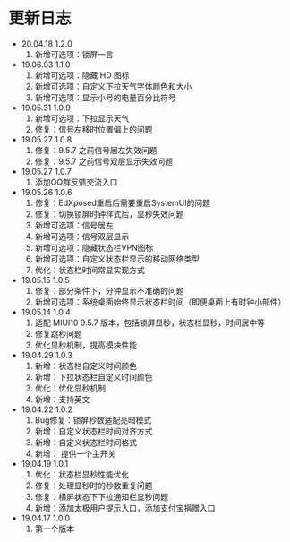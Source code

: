# 更新日志
- 20.04.18 1.2.0
  1. 新增可选项：锁屏一言
- 19.06.03 1.1.0
  1. 新增可选项：隐藏 HD 图标
  2. 新增可选项：自定义下拉天气字体颜色和大小
  3. 新增可选项：显示小号的电量百分比符号
- 19.05.31 1.0.9
  1. 新增可选项：下拉显示天气
  2. 修复：信号左移时位置偏上的问题
- 19.05.27 1.0.8
  1. 修复：9.5.7 之前信号居左失效问题
  2. 修复：9.5.7 之前信号双层显示失效问题
- 19.05.27 1.0.7
  1. 添加QQ群反馈交流入口
- 19.05.26 1.0.6
  1. 修复：EdXposed重启后需要重启SystemUI的问题
  2. 修复：切换锁屏时钟样式后，显秒失效问题
  3. 新增可选项：信号居左
  4. 新增可选项：信号双层显示
  5. 新增可选项：隐藏状态栏VPN图标
  6. 新增可选项：自定义状态栏显示的移动网络类型
  7. 优化：状态栏时间常显实现方式
- 19.05.15 1.0.5
  1. 修复：部分条件下，分钟显示不准确的问题
  2. 新增可选项：系统桌面始终显示状态栏时间（即便桌面上有时钟小部件）
- 19.05.14 1.0.4
  1. 适配 MIUI10 9.5.7 版本，包括锁屏显秒，状态栏显秒，时间居中等
  2. 修复跳秒问题
  3. 优化显秒机制，提高模块性能
- 19.04.29 1.0.3
  1. 新增：状态栏自定义时间颜色
  2. 新增：下拉状态栏自定义时间颜色
  3. 优化：优化显秒机制
  3. 新增：支持英文
- 19.04.22 1.0.2
  1. Bug修复：锁屏秒数适配亮暗模式
  2. 新增：自定义状态栏时间对齐方式
  3. 新增：自定义状态栏时间格式
  4. 新增： 提供一个主开关
- 19.04.19 1.0.1
  1. 优化：状态栏显秒性能优化
  2. 修复：处理显秒时的秒数重复问题
  3. 修复：横屏状态下下拉通知栏显秒问题
  4. 新增：添加太极用户提示入口，添加支付宝捐赠入口
- 19.04.17 1.0.0
  1. 第一个版本